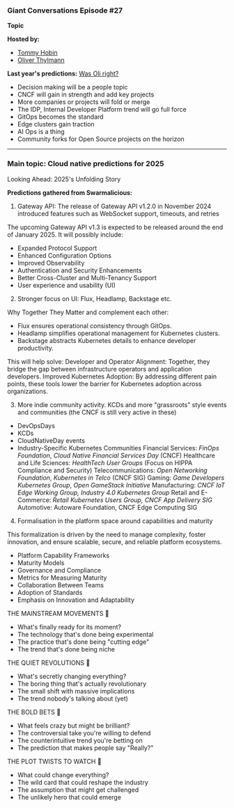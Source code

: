 ### Giant Conversations Episode #27

**Topic** 


**Hosted by:** 

* [Tommy Hobin](https://twitter.com/tommyhobin)
* [Oliver Thylmann](https://twitter.com/othylmann)

**Last year's predictions:** [Was Oli right?](https://www.giantswarm.io/blog/cloud-native-predictions-for-2024) 

- Decision making will be a people topic
- CNCF will gain in strength and add key projects
- More companies or projects will fold or merge
- The IDP, Internal Developer Platform trend will go full force
- GitOps becomes the standard
- Edge clusters gain traction
- AI Ops is a thing
- Community forks for Open Source projects on the horizon
------------------------------------------------------------------------------------------------------------------------------
### Main topic: Cloud native predictions for 2025

Looking Ahead: 2025's Unfolding Story

**Predictions gathered from Swarmalicious:**

1. Gateway API:
The release of Gateway API v1.2.0 in November 2024 introduced features such as WebSocket support, timeouts, and retries

The upcoming Gateway API v1.3 is expected to be released around the end of January 2025. It will possibly include:
- Expanded Protocol Support
- Enhanced Configuration Options
- Improved Observability
- Authentication and Security Enhancements
- Better Cross-Cluster and Multi-Tenancy Support
- User experience and usability (UI)

2. Stronger focus on UI: Flux, Headlamp, Backstage etc.

Why Together They Matter and complement each other:
- Flux ensures operational consistency through GitOps.
- Headlamp simplifies operational management for Kubernetes clusters.
- Backstage abstracts Kubernetes details to enhance developer productivity.

This will help solve:
Developer and Operator Alignment: Together, they bridge the gap between infrastructure operators and application developers.
Improved Kubernetes Adoption: By addressing different pain points, these tools lower the barrier for Kubernetes adoption across organizations.

3. More indie community activity. KCDs and more "grassroots" style events and communities (the CNCF is still very active in these) 
- DevOpsDays
- KCDs
- CloudNativeDay events
- Industry-Specific Kubernetes Communities
Financial Services: _FinOps Foundation_, _Cloud Native Financial Services Day_ (CNCF)
Healthcare and Life Sciences: _HealthTech User Groups_ (Focus on HIPPA Compliance and Security)
Telecommunications: _Open Networking Foundation_, _Kubernetes in Telco_ (CNCF SIG)
Gaming: _Game Developers Kubernetes Group_, _Open GameStack Initiative_
Manufacturing: _CNCF IoT Edge Working Group,_ _Industry 4.0 Kubernetes Group_
Retail and E-Commerce: _Retail Kubernetes Users Group,_ _CNCF App Delivery SIG_
Automotive: Autoware Foundation, CNCF Edge Computing SIG

4. Formalisation in the platform space around capabilities and maturity

This formalization is driven by the need to manage complexity, foster innovation, and ensure scalable, secure, and reliable platform ecosystems.
- Platform Capability Frameworks
- Maturity Models
- Governance and Compliance
- Metrics for Measuring Maturity
- Collaboration Between Teams
- Adoption of Standards
- Emphasis on Innovation and Adaptability


THE MAINSTREAM MOVEMENTS 🌊

- What's finally ready for its moment?
- The technology that's done being experimental
- The practice that's done being "cutting edge"
- The trend that's done being niche

THE QUIET REVOLUTIONS 🌱

- What's secretly changing everything?
- The boring thing that's actually revolutionary
- The small shift with massive implications
- The trend nobody's talking about (yet)

THE BOLD BETS 🎲

- What feels crazy but might be brilliant?
- The controversial take you're willing to defend
- The counterintuitive trend you're betting on
- The prediction that makes people say "Really?"

THE PLOT TWISTS TO WATCH 🔄

- What could change everything?
- The wild card that could reshape the industry
- The assumption that might get challenged
- The unlikely hero that could emerge
